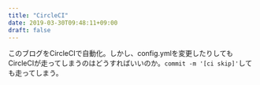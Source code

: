 ```yaml
---
title: "CircleCI"
date: 2019-03-30T09:48:11+09:00
draft: false
---
```

このブログをCircleCIで自動化。しかし、config.ymlを変更したりしてもCircleCIが走ってしまうのはどうすればいいのか。`commit -m '[ci skip]'`しても走ってしまう。
